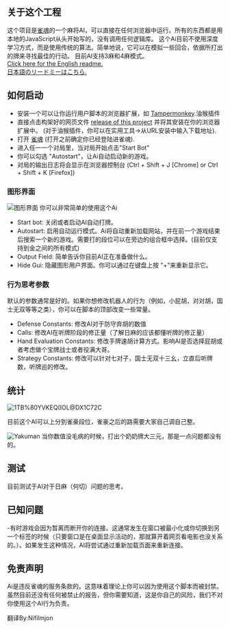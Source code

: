 ## 关于这个工程

这个项目是[雀魂](https://game.maj-soul.com/)的一个麻将AI，可以直接在任何浏览器中运行。所有的东西都是用本地的JavaScript从头开始写的，没有调用任何逻辑库。 
这个Ai目前不使用深度学习方式，而是使用传统的算法。简单地说，它可以在模拟一些回合，依据所打出的牌来寻找最佳的行动。 
目前AI支持3麻和4麻模式。  
[Click here for the English readme.](https://github.com/Jimboom7/AlphaJong/blob/master/readme.md)  
[日本語のリードミーはこちら.](https://github.com/Jimboom7/AlphaJong/blob/master/readme_jp.md)  

## 如何启动

* 安装一个可以让你运行用户脚本的浏览器扩展，如 [Tampermonkey](https://www.tampermonkey.net/?locale=zh).油猴插件
* 直接点击构架好的网页文件 [release of this project](https://github.com/Jimboom7/AlphaJong/releases) 并将其安装在你的浏览器扩展中。 (对于油猴插件，你可以在实用工具->从URL安装中输入下载地址).
* 打开 [雀魂](https://mahjongsoul.game.yo-star.com/) (打开之前确定你已经登陆进雀魂).
* 进入任一一个对局里，当对局开始点击"Start Bot"
* 你可以勾选 "Autostart"，让Ai自动启动新的游戏。
* 对局的输出日志将会显示在浏览器控制台 (Ctrl + Shift + J [Chrome] or Ctrl + Shift + K [Firefox])

### 图形界面
![图形界面](https://i.imgur.com/6PnXb3T.png)
你可以非常简单的使用这个Ai
* Start bot: 关闭或者启动AI自动打牌。
* Autostart: 启用自动运行模式。Ai将自动重新加载网站，并在前一个游戏结束后搜索一个新的游戏。需要打的段位可以在旁边的组合框中选择。(目前仅支持到金之间的所有模式)
* Output Field: 简单告诉你目前AI正在准备做什么。
* Hide Gui: 隐藏图形用户界面。你可以通过在键盘上按 "+"来重新显示它。

### 行为思考参数
默认的参数通常是好的。如果你想修改机器人的行为（例如，小屁胡，对对胡，国士无双等等之类），你可以在脚本的顶部改变一些常量。

* Defense Constants: 修改AI对于防守弃胡的数值
* Calls: 修改AI在听牌阶段的修正量（了解日麻的应该都懂听牌的修正量）
* Hand Evaluation Constants: 修改手牌速胡计算方式。影响AI是否选择屁胡或者考虑做个宝牌战士或者役满大哥。
* Strategy Constants: 修改可以针对七对子，国士无双十三幺，立直后听牌数，听牌巡的修改。

## 统计

![1TB%80YVKEQ(IOL@DX1C72C](https://i.imgur.com/i8huL5J.png)

目前这个AI可以上分到雀豪段位，雀豪之后的路需要大家自己调自己整。

![Yakuman](https://i.imgur.com/j6j2f2V.png)
当你数值没毛病的时候，打出个奶奶牌大三元，那是一点问题都没有的。

## 测试

目前测试于AI对于日麻（何切）问题的思考。

## 已知问题

-有时游戏会因为暂离而断开你的连接。这通常发生在窗口被最小化或你切换到另一个标签的时候（只要窗口是在桌面显示活动的，那就算开着网页看电影也没关系的。）。如果发生这种情况，AI将尝试通过重新加载页面来重新连接。

## 免责声明

Ai是违反雀魂的服务条款的。这意味着理论上你可以因为使用这个脚本而被封禁。虽然目前还没有任何被禁止的报告，但你需要知道，这是你自己的风险，我们不对你使用这个AI行为负责。

翻译By:Nifilmjon